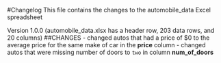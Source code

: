 #Changelog
This file contains the changes to the automobile_data Excel spreadsheet

Version 1.0.0 (automobile_data.xlsx has a header row, 203 data rows, and 20 columns)
##CHANGES
    - changed autos that had a price of $0 to the average price for the same make of car in the **price** column
    - changed autos that were missing number of doors to `two` in column **num_of_doors**
